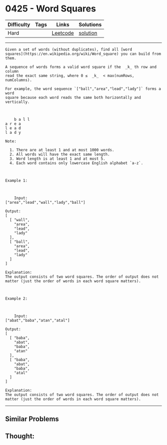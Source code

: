 # 0425 - Word Squares

Difficulty  | Tags | Links | Solutions
----------- | ---- | ----- | -----
Hard |  | [Leetcode](https://leetcode.com/problems/word-squares) | [solution](https://leetcode.com/problems/word-squares/solution/)


-----------

```
Given a set of words (without duplicates), find all [word
squares](https://en.wikipedia.org/wiki/Word_square) you can build from them.

A sequence of words forms a valid word square if the  _k_ th row and column
read the exact same string, where 0 ≤  _k_  < max(numRows, numColumns).

For example, the word sequence `["ball","area","lead","lady"]` forms a word
square because each word reads the same both horizontally and vertically.



    b a l la r e al e a dl a d y

Note:

  1. There are at least 1 and at most 1000 words.
  2. All words will have the exact same length.
  3. Word length is at least 1 and at most 5.
  4. Each word contains only lowercase English alphabet `a-z`.



Example 1:



    Input:["area","lead","wall","lady","ball"]Output:[  [ "wall",    "area",    "lead",    "lady"  ],  [ "ball",    "area",    "lead",    "lady"  ]]Explanation:The output consists of two word squares. The order of output does not matter (just the order of words in each word square matters).



Example 2:



    Input:["abat","baba","atan","atal"]Output:[  [ "baba",    "abat",    "baba",    "atan"  ],  [ "baba",    "abat",    "baba",    "atal"  ]]Explanation:The output consists of two word squares. The order of output does not matter (just the order of words in each word square matters).
```

-----------


## Similar Problems




## Thought:
